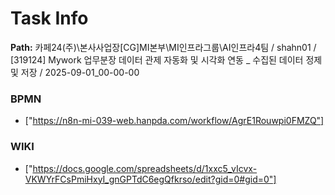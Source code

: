 # Task Info

**Path:** 카페24(주)\본사사업장\[CG]MI본부\MI인프라그룹\AI인프라4팀 / shahn01 / [319124] Mywork 업무분장 데이터 관제 자동화 및 시각화 연동 _ 수집된 데이터 정제 및 저장 / 2025-09-01_00-00-00

### BPMN
- ["https://n8n-mi-039-web.hanpda.com/workflow/AgrE1Rouwpi0FMZQ"]

### WIKI
- ["https://docs.google.com/spreadsheets/d/1xxc5_vIcvx-VKWYrFCsPmiHxyI_gnGPTdC6egQfkrso/edit?gid=0#gid=0"]

